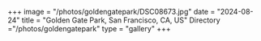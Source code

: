 +++
image = "/photos/goldengatepark/DSC08673.jpg"
date = "2024-08-24"
title = "Golden Gate Park, San Francisco, CA, US"
Directory ="/photos/goldengatepark"
type = "gallery"
+++
